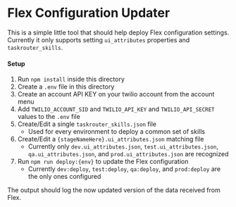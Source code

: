 # Flex Configuration Updater
This is a simple little tool that should help deploy Flex configuration settings. Currently it only supports setting `ui_attributes` properties and `taskrouter_skills`.

#### Setup
1. Run `npm install` inside this directory
2. Create a `.env` file in this directory
3. Create an account API KEY on your twilio account from the account menu
4. Add `TWILIO_ACCOUNT_SID` and `TWILIO_API_KEY` and `TWILIO_API_SECRET` values to the `.env` file
5. Create/Edit a single `taskrouter_skills.json` file
    - Used for every environment to deploy a common set of skills
6. Create/Edit a `{stageNameHere}.ui_attributes.json` matching file
    - Currently only `dev.ui_attributes.json`, `test.ui_attributes.json`, `qa.ui_attributes.json`, and `prod.ui_attributes.json` are recognized
7. Run `npm run deploy:{env}` to update the Flex configuration
    - Currently `dev:deploy`, `test:deploy`, `qa:deploy`, and `prod:deploy` are the only ones configured

The output should log the now updated version of the data received from Flex.
